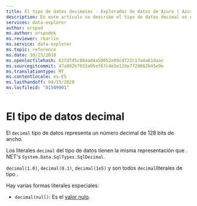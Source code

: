 ```yaml
---
title: El tipo de datos decimales - Explorador de datos de Azure ( Azure Data Explorer) Microsoft Docs
description: En este artículo se describe el tipo de datos decimal es en el Explorador de datos de Azure.
services: data-explorer
author: orspod
ms.author: orspodek
ms.reviewer: rkarlin
ms.service: data-explorer
ms.topic: reference
ms.date: 10/23/2018
ms.openlocfilehash: 62fd745c804ad4a50652e09cd722c17a4a61daac
ms.sourcegitcommit: 47a002b7032a05ef67c4e5e12de7720062645e9e
ms.translationtype: MT
ms.contentlocale: es-ES
ms.lasthandoff: 04/15/2020
ms.locfileid: "81509901"
---
```

# <a name="the-decimal-data-type"></a>El tipo de datos decimal

El `decimal` tipo de datos representa un número decimal de 128 bits de ancho.

Los literales `decimal` del tipo de datos tienen la misma representación que . NET's `System.Data.SqlTypes.SqlDecimal`.

`decimal(1.0)`, `decimal(0.1)`, `decimal(1e5)` y son todos `decimal`literales de tipo .

Hay varias formas literales especiales:
* `decimal(null)`: Es el [valor nulo](null-values.md).
